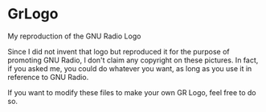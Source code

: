GrLogo
======

My reproduction of the GNU Radio Logo

Since I did not invent that logo but reproduced it for the purpose of promoting GNU Radio, I don't claim any copyright on these pictures.
In fact, if you asked me, you could do whatever you want, as long as you use it in reference to GNU Radio.

If you want to modify these files to make your own GR Logo, feel free to do so.
